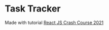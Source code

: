 # Task Tracker

Made with tutorial [React JS Crash Course 2021](https://www.youtube.com/watch?v=w7ejDZ8SWv8)

